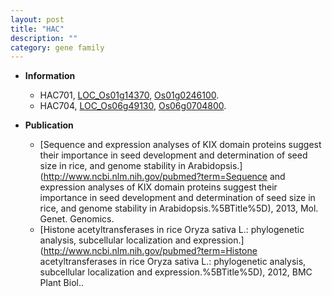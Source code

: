 ```yaml
---
layout: post
title: "HAC"
description: ""
category: gene family
---
```


* **Information**  
    + HAC701, [LOC_Os01g14370](http://rice.uga.edu/cgi-bin/ORF_infopage.cgi?orf=LOC_Os01g14370), [Os01g0246100](https://rapdb.dna.affrc.go.jp/locus/?name=Os01g0246100).
    + HAC704, [LOC_Os06g49130](http://rice.uga.edu/cgi-bin/ORF_infopage.cgi?orf=LOC_Os06g49130), [Os06g0704800](https://rapdb.dna.affrc.go.jp/locus/?name=Os06g0704800).

* **Publication**  
    + [Sequence and expression analyses of KIX domain proteins suggest their importance in seed development and determination of seed size in rice, and genome stability in Arabidopsis.](http://www.ncbi.nlm.nih.gov/pubmed?term=Sequence and expression analyses of KIX domain proteins suggest their importance in seed development and determination of seed size in rice, and genome stability in Arabidopsis.%5BTitle%5D), 2013, Mol. Genet. Genomics.
    + [Histone acetyltransferases in rice Oryza sativa L.: phylogenetic analysis, subcellular localization and expression.](http://www.ncbi.nlm.nih.gov/pubmed?term=Histone acetyltransferases in rice Oryza sativa L.: phylogenetic analysis, subcellular localization and expression.%5BTitle%5D), 2012, BMC Plant Biol..


